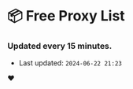 # :package: Free Proxy List
### Updated every 15 minutes.

- Last updated: `2024-06-22 21:23`

:heart:
